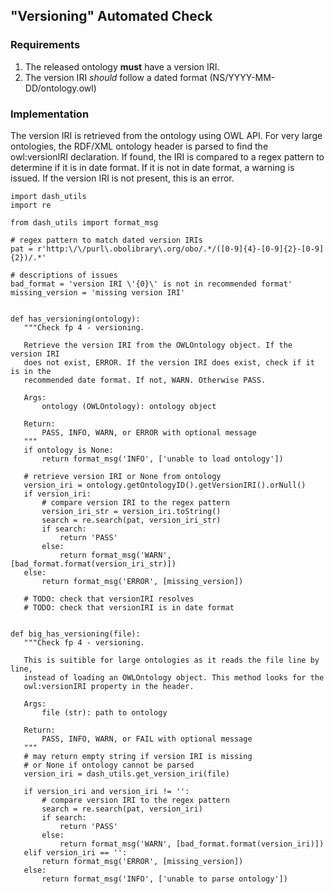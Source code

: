 ## "Versioning" Automated Check

### Requirements
1. The released ontology **must** have a version IRI.
2. The version IRI *should* follow a dated format (NS/YYYY-MM-DD/ontology.owl)

### Implementation
The version IRI is retrieved from the ontology using OWL API. For very large ontologies, the RDF/XML ontology header is parsed to find the owl:versionIRI declaration. If found, the IRI is compared to a regex pattern to determine if it is in date format. If it is not in date format, a warning is issued. If the version IRI is not present, this is an error.

```
import dash_utils
import re

from dash_utils import format_msg

# regex pattern to match dated version IRIs
pat = r'http:\/\/purl\.obolibrary\.org/obo/.*/([0-9]{4}-[0-9]{2}-[0-9]{2})/.*'

# descriptions of issues
bad_format = 'version IRI \'{0}\' is not in recommended format'
missing_version = 'missing version IRI'


def has_versioning(ontology):
   """Check fp 4 - versioning.

   Retrieve the version IRI from the OWLOntology object. If the version IRI
   does not exist, ERROR. If the version IRI does exist, check if it is in the
   recommended date format. If not, WARN. Otherwise PASS.

   Args:
       ontology (OWLOntology): ontology object

   Return:
       PASS, INFO, WARN, or ERROR with optional message
   """
   if ontology is None:
       return format_msg('INFO', ['unable to load ontology'])

   # retrieve version IRI or None from ontology
   version_iri = ontology.getOntologyID().getVersionIRI().orNull()
   if version_iri:
       # compare version IRI to the regex pattern
       version_iri_str = version_iri.toString()
       search = re.search(pat, version_iri_str)
       if search:
           return 'PASS'
       else:
           return format_msg('WARN', [bad_format.format(version_iri_str)])
   else:
       return format_msg('ERROR', [missing_version])

   # TODO: check that versionIRI resolves
   # TODO: check that versionIRI is in date format


def big_has_versioning(file):
   """Check fp 4 - versioning.

   This is suitible for large ontologies as it reads the file line by line,
   instead of loading an OWLOntology object. This method looks for the
   owl:versionIRI property in the header.

   Args:
       file (str): path to ontology

   Return:
       PASS, INFO, WARN, or FAIL with optional message
   """
   # may return empty string if version IRI is missing
   # or None if ontology cannot be parsed
   version_iri = dash_utils.get_version_iri(file)

   if version_iri and version_iri != '':
       # compare version IRI to the regex pattern
       search = re.search(pat, version_iri)
       if search:
           return 'PASS'
       else:
           return format_msg('WARN', [bad_format.format(version_iri)])
   elif version_iri == '':
       return format_msg('ERROR', [missing_version])
   else:
       return format_msg('INFO', ['unable to parse ontology'])
```
